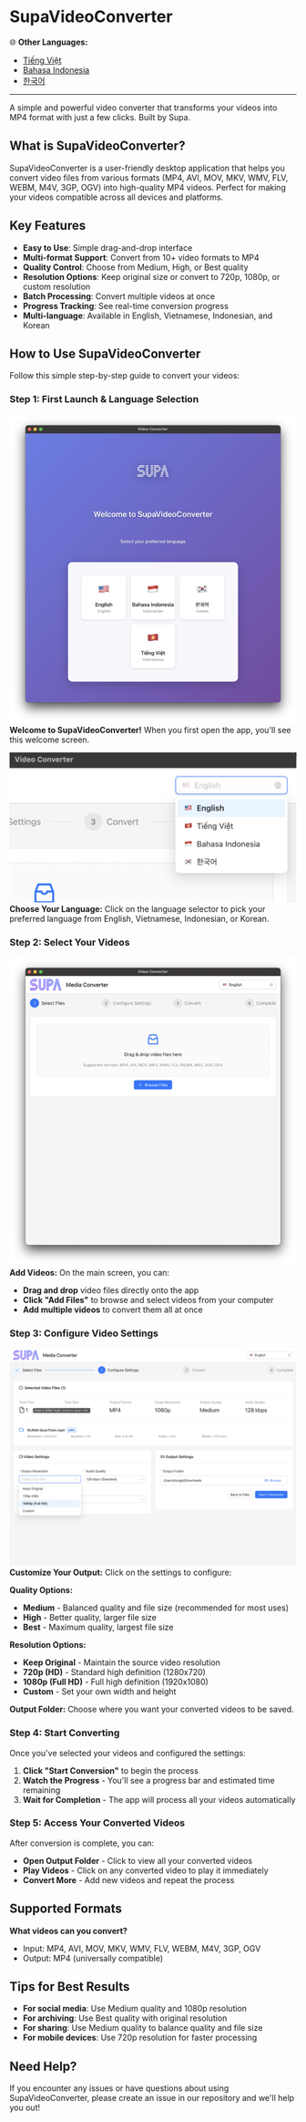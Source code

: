 # SupaVideoConverter

🌐 **Other Languages:**
- [Tiếng Việt](README-vi.md)
- [Bahasa Indonesia](README-id.md)
- [한국어](README-kr.md)

---

A simple and powerful video converter that transforms your videos into MP4 format with just a few clicks. Built by Supa.

## What is SupaVideoConverter?

SupaVideoConverter is a user-friendly desktop application that helps you convert video files from various formats (MP4, AVI, MOV, MKV, WMV, FLV, WEBM, M4V, 3GP, OGV) into high-quality MP4 videos. Perfect for making your videos compatible across all devices and platforms.

## Key Features

- **Easy to Use**: Simple drag-and-drop interface
- **Multi-format Support**: Convert from 10+ video formats to MP4
- **Quality Control**: Choose from Medium, High, or Best quality
- **Resolution Options**: Keep original size or convert to 720p, 1080p, or custom resolution
- **Batch Processing**: Convert multiple videos at once
- **Progress Tracking**: See real-time conversion progress
- **Multi-language**: Available in English, Vietnamese, Indonesian, and Korean

## How to Use SupaVideoConverter

Follow this simple step-by-step guide to convert your videos:

### Step 1: First Launch & Language Selection
![Welcome Screen](screenshots/screenshot-01-welcome.png)
**Welcome to SupaVideoConverter!** When you first open the app, you'll see this welcome screen.

![Language Selection](screenshots/screenshot-03-language-select.png)
**Choose Your Language:** Click on the language selector to pick your preferred language from English, Vietnamese, Indonesian, or Korean.

### Step 2: Select Your Videos
![Main Screen](screenshots/screenshot-02-main-screen.png)
**Add Videos:** On the main screen, you can:
- **Drag and drop** video files directly onto the app
- **Click "Add Files"** to browse and select videos from your computer
- **Add multiple videos** to convert them all at once

### Step 3: Configure Video Settings
![Video Settings](screenshots/screenshot-04-video-settings.png)
**Customize Your Output:** Click on the settings to configure:

**Quality Options:**
- **Medium** - Balanced quality and file size (recommended for most uses)
- **High** - Better quality, larger file size
- **Best** - Maximum quality, largest file size

**Resolution Options:**
- **Keep Original** - Maintain the source video resolution
- **720p (HD)** - Standard high definition (1280x720)
- **1080p (Full HD)** - Full high definition (1920x1080)
- **Custom** - Set your own width and height

**Output Folder:** Choose where you want your converted videos to be saved.

### Step 4: Start Converting
Once you've selected your videos and configured the settings:
1. **Click "Start Conversion"** to begin the process
2. **Watch the Progress** - You'll see a progress bar and estimated time remaining
3. **Wait for Completion** - The app will process all your videos automatically

### Step 5: Access Your Converted Videos
After conversion is complete, you can:
- **Open Output Folder** - Click to view all your converted videos
- **Play Videos** - Click on any converted video to play it immediately
- **Convert More** - Add new videos and repeat the process

## Supported Formats

**What videos can you convert?**
- Input: MP4, AVI, MOV, MKV, WMV, FLV, WEBM, M4V, 3GP, OGV
- Output: MP4 (universally compatible)

## Tips for Best Results

- **For social media**: Use Medium quality and 1080p resolution
- **For archiving**: Use Best quality with original resolution
- **For sharing**: Use Medium quality to balance quality and file size
- **For mobile devices**: Use 720p resolution for faster processing

## Need Help?

If you encounter any issues or have questions about using SupaVideoConverter, please create an issue in our repository and we'll help you out!